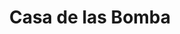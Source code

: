 ---
title: "Casa de las Bomba"
url: /ciudad-del-este/casa-de-las-bomba-avenida-general-bernardino-caballero/
shop: Allgemein
---
